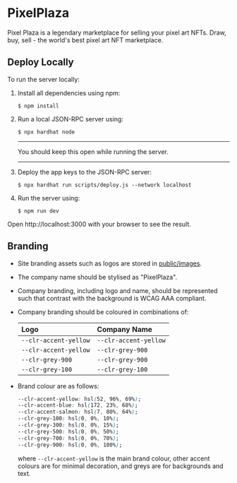 # PixelPlaza

Pixel Plaza is a legendary marketplace for selling your pixel art NFTs. Draw, buy, sell - the world's best pixel art NFT marketplace.

## Deploy Locally
To run the server locally:

1. Install all dependencies using npm:

	```
	$ npm install
	```
1. Run a local JSON-RPC server using:
	
	```
	$ npx hardhat node
	```
	
	---
	You should keep this open while running the server.

	---
1. Deploy the app keys to the JSON-RPC server:
	
	```
	$ npx hardhat run scripts/deploy.js --network localhost
	```
1. Run the server using:
	
	```
	$ npm run dev
	```

Open http://localhost:3000 with your browser to see the result.

## Branding
* Site branding assets such as logos are stored in [public/images](https://github.com/bweston6/PixelPlaza/tree/dev-backend/public/images).
* The company name should be stylised as "PixelPlaza".
* Company branding, including logo and name, should be represented such that contrast with the background is WCAG AAA compliant.
* Company branding should be coloured in combinations of:

	| Logo | Company Name |
	| :-- | :-- |
	| `--clr-accent-yellow` | `--clr-accent-yellow` |
	| `--clr-accent-yellow` | `--clr-grey-900` |
	| `--clr-grey-900` | `--clr-grey-900` |
	| `--clr-grey-100` | `--clr-grey-100` |
* Brand colour are as follows:
	
	```css
	--clr-accent-yellow: hsl(52, 96%, 69%);
	--clr-accent-blue: hsl(172, 23%, 68%);
	--clr-accent-salmon: hsl(7, 80%, 64%);
	--clr-grey-100: hsl(0, 0%, 10%);
	--clr-grey-300: hsl(0, 0%, 15%);
	--clr-grey-500: hsl(0, 0%, 50%);
	--clr-grey-700: hsl(0, 0%, 70%);
	--clr-grey-900: hsl(0, 0%, 100%);
	```
	
	where `--clr-accent-yellow` is the main brand colour, other accent colours are for minimal decoration, and greys are for backgrounds and text.